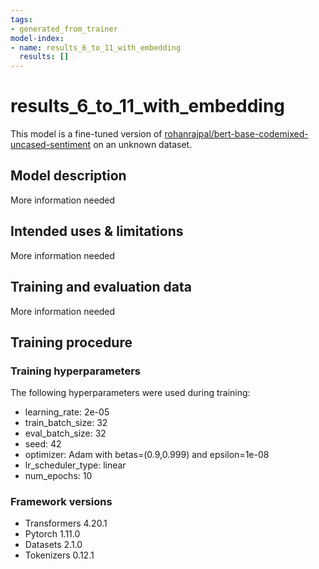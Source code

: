```yaml
---
tags:
- generated_from_trainer
model-index:
- name: results_6_to_11_with_embedding
  results: []
---
```


<!-- This model card has been generated automatically according to the information the Trainer had access to. You
should probably proofread and complete it, then remove this comment. -->

# results_6_to_11_with_embedding

This model is a fine-tuned version of [rohanrajpal/bert-base-codemixed-uncased-sentiment](https://huggingface.co/rohanrajpal/bert-base-codemixed-uncased-sentiment) on an unknown dataset.

## Model description

More information needed

## Intended uses & limitations

More information needed

## Training and evaluation data

More information needed

## Training procedure

### Training hyperparameters

The following hyperparameters were used during training:
- learning_rate: 2e-05
- train_batch_size: 32
- eval_batch_size: 32
- seed: 42
- optimizer: Adam with betas=(0.9,0.999) and epsilon=1e-08
- lr_scheduler_type: linear
- num_epochs: 10

### Framework versions

- Transformers 4.20.1
- Pytorch 1.11.0
- Datasets 2.1.0
- Tokenizers 0.12.1
